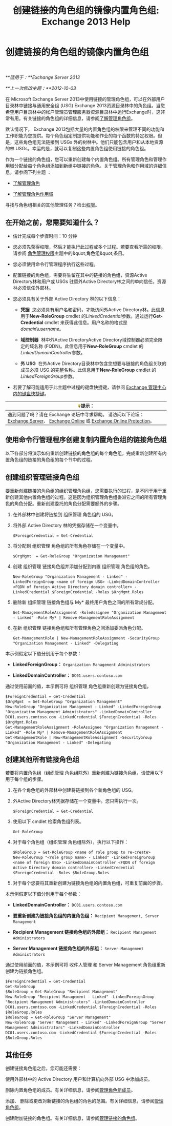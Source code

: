 ﻿---
title: '创建链接的角色组的镜像内置角色组: Exchange 2013 Help'
TOCTitle: 创建链接的角色组的镜像内置角色组
ms:assetid: 89dfcbb3-0568-4bbf-a885-746b91ba307e
ms:mtpsurl: https://technet.microsoft.com/zh-cn/library/Dd876918(v=EXCHG.150)
ms:contentKeyID: 50491124
ms.date: 05/21/2018
mtps_version: v=EXCHG.150
ms.translationtype: MT
---

# 创建链接的角色组的镜像内置角色组

 

_**适用于：**Exchange Server 2013_

_**上一次修改主题：**2012-10-03_

在 Microsoft Exchange Server 2013中使用链接的管理角色组，可以在外部用户目录林中链接与通用安全组 (USG) Exchange 2013资源目录林中的角色组。当您希望用户目录林中的帐户管理员管理服务器资源目录林中运行Exchange时，这非常有用。有关链接的角色组的详细信息，请参阅[了解管理角色组](understanding-management-role-groups-exchange-2013-help.md)。

默认情况下， Exchange 2013包括大量的内置角色组的权限来管理不同的功能和工作职能为您提供。每个角色组定制提供功能和作业的每个函数的特定权限。但是，这些角色组无法链接到 USGs 外的树林中。他们只能包含用户和从本地资源的林 USGs。幸运的是，就可以复制这些内置角色组使用链接的角色组。

作为一个链接的角色组，您可以重新创建每个内置角色组。所有管理角色和管理作用域分配给每个角色组添加到新组中链接的角色。关于管理角色和作用域的详细信息，请参阅下列主题 ︰

  - [了解管理角色](understanding-management-roles-exchange-2013-help.md)

  - [了解管理角色作用域](understanding-management-role-scopes-exchange-2013-help.md)

寻找与角色组相关的其他管理任务？检出[权限](permissions-exchange-2013-help.md)。

## 在开始之前，您需要知道什么？

  - 估计完成每个步骤时间：10 分钟

  - 您必须先获得权限，然后才能执行此过程或多个过程。若要查看所需的权限，请参阅 [角色管理权限](role-management-permissions-exchange-2013-help.md)主题中的\&quot;角色组\&quot;条目。

  - 您必须使用命令行管理程序执行这些过程。

  - 配置链接的角色组，需要将驻留在其中的链接的角色组，资源Active Directory林和用户或 USGs 驻留外Active Directory林之间的单向信任。资源林必须信任外部林。

  - 您必须具有关于外部 Active Directory 林的以下信息：
    
      - **凭据**  您必须具有用户名和密码，才能访问外Active Directory林。此信息用于**New-RoleGroup** cmdlet 的*LinkedCredential*参数。通过运行**Get-Credential** cmdlet 来获得此信息。用户名称的格式是*domain*\\*username*。
    
      - **域控制器**  林中外Active DirectoryActive Directory域控制器必须完全限定的域名称 (FQDN)。此信息用于**New-RoleGroup** cmdlet 的*LinkedDomainController*参数。
    
      - **外 USG**  在外Active Directory目录林中包含您想要与链接的角色组关联的成员必须 USG 的完整名称。此信息用于**New-RoleGroup** cmdlet 的*LinkedForeignGroup*参数。

  - 若要了解可能适用于此主题中过程的键盘快捷键，请参阅 [Exchange 管理中心内的键盘快捷键](keyboard-shortcuts-in-the-exchange-admin-center-exchange-online-protection-help.md)。

<table>
<thead>
<tr class="header">
<th><img src="images/Bb124558.tip(EXCHG.150).gif" title="提示" alt="提示" />提示：</th>
</tr>
</thead>
<tbody>
<tr class="odd">
<td>遇到问题了吗？请在 Exchange 论坛中寻求帮助。 请访问以下论坛：<a href="https://go.microsoft.com/fwlink/p/?linkid=60612">Exchange Server</a>、 <a href="https://go.microsoft.com/fwlink/p/?linkid=267542">Exchange Online</a> 或 <a href="https://go.microsoft.com/fwlink/p/?linkid=285351">Exchange Online Protection</a>。</td>
</tr>
</tbody>
</table>


## 使用命令行管理程序创建复制内置角色组的链接角色组

以下各部分将演示如何重新创建链接的角色组的每个角色组。完成重新创建所有内置角色组的链接的角色组的每个节中的过程。

## 创建组织管理链接角色组

要重新创建链接的角色组的组织管理角色组，您需要执行的过程，是不同于用于重新创建其他内置角色组的过程。这是因为组织管理角色组委派它之间的所有管理角色的角色分配。重新创建委托的角色分配需要额外的步骤。

1.  在外部林中创建将链接到 组织管理 角色组的 USG。

2.  将外部 Active Directory 林的凭据存储在一个变量中。
    
        $ForeignCredential = Get-Credential

3.  将分配到 组织管理 角色组的所有角色存储在一个变量中。
    
        $OrgMgmt  = Get-RoleGroup "Organization Management"

4.  创建 组织管理 链接角色组并添加分配到内置 组织管理 角色组的角色。
    
        New-RoleGroup "Organization Management - Linked" -LinkedForeignGroup <name of foreign USG> -LinkedDomainController <FQDN of foreign Active Directory domain controller> -LinkedCredential $ForeignCredential -Roles $OrgMgmt.Roles

5.  删除新 组织管理 链接角色组与 My\* 最终用户角色之间的所有常规分配。
    
        Get-ManagementRoleAssignment -RoleAssignee "Organization Management - Linked" -Role My* | Remove-ManagementRoleAssignment

6.  在新 组织管理 链接角色组和所有管理角色之间添加委派角色分配。
    
        Get-ManagementRole | New-ManagementRoleAssignment -SecurityGroup "Organization Management - Linked" -Delegating

本示例假定以下值分别用于每个参数：

  - **LinkedForeignGroup：** `Organization Management Administrators`

  - **LinkedDomainController：** `DC01.users.contoso.com`

通过使用前面的值，本示例可将 组织管理 角色组重新创建为链接角色组。

    $ForeignCredential = Get-Credential
    $OrgMgmt  = Get-RoleGroup "Organization Management"
    New-RoleGroup "Organization Management - Linked" -LinkedForeignGroup "Organization Management Administrators" -LinkedDomainController DC01.users.contoso.com -LinkedCredential $ForeignCredential -Roles $OrgMgmt.Roles
    Get-ManagementRoleAssignment -RoleAssignee "Organization Management - Linked" -Role My* | Remove-ManagementRoleAssignment
    Get-ManagementRole | New-ManagementRoleAssignment -SecurityGroup "Organization Management - Linked" -Delegating

## 创建其他所有链接角色组

若要将内置角色组（组织管理 角色组除外）重新创建为链接角色组，请使用以下用于每个组的步骤。

1.  在各个角色组的外部林中创建将链接到各个新角色组的 USG。

2.  外Active Directory林凭据存储在一个变量中。您只需执行一次。
    
        $ForeignCredential = Get-Credential

3.  使用以下 cmdlet 检索角色组列表。
    
        Get-RoleGroup

4.  对于每个角色组（组织管理 角色组除外），执行以下操作：
    
        $RoleGroup = Get-RoleGroup <name of role group to re-create>
        New-RoleGroup "<role group name> - Linked" -LinkedForeignGroup <name of foreign USG> -LinkedDomainController <FQDN of foreign Active Directory domain controller> -LinkedCredential $ForeignCredential -Roles $RoleGroup.Roles

5.  对于每个您要将其重新创建为链接角色组的内置角色组，可重复前面的步骤。

本示例假定以下值分别用于每个参数：

  - **LinkedDomainController：** `DC01.users.contoso.com`

  - **要重新创建为链接角色组的内置角色组：** `Recipient Management, Server Management`

  - **Recipient Management 链接角色组的外部组：** `Recipient Management Administrators`

  - **Server Management 链接角色组的外部组：** `Server Management Administrators`

通过使用前面的值，本示例可将 收件人管理 和 Server Management 角色组重新创建为链接角色组。

    $ForeignCredential = Get-Credential
    Get-RoleGroup
    $RoleGroup = Get-RoleGroup "Recipient Management"
    New-RoleGroup "Recipient Management - Linked" -LinkedForeignGroup "Recipient Management Administrators" -LinkedDomainController DC01.users.contoso.com -LinkedCredential $ForeignCredential -Roles $RoleGroup.Roles
    $RoleGroup = Get-RoleGroup "Server Management"
    New-RoleGroup "Server Management - Linked" -LinkedForeignGroup "Server Management Administrators" -LinkedDomainController DC01.users.contoso.com -LinkedCredential $ForeignCredential -Roles $RoleGroup.Roles

## 其他任务

创建链接角色组之后，您可能还需要：

使用外部林中的 Active Directory 用户和计算机向外部 USG 中添加成员。

删除内置角色组的成员。有关详细信息，请参阅[管理角色组成员](manage-role-group-members-exchange-2013-help.md)。

添加、 删除或更改对新链接的角色组的角色的范围。有关详细信息，请参阅[管理角色组](manage-role-groups-exchange-2013-help.md)。

创建附加链接的角色组。有关详细信息，请参阅[管理链接的角色组](manage-linked-role-groups-exchange-2013-help.md)。

